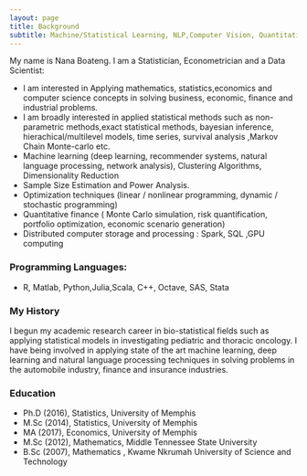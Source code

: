 ```yaml
---
layout: page
title: Background
subtitle: Machine/Statistical Learning, NLP,Computer Vision, Quantitative Finance 
---
```


My name is Nana Boateng. I am a Statistician, Econometrician  and a Data Scientist:

- I am interested in Applying mathematics, statistics,economics and computer science concepts in solving business, economic, finance and industrial problems. 
- I am broadly interested in applied statistical methods such as non-parametric methods,exact statistical methods, bayesian inference, hierachical/multilevel  models, time series, survival analysis ,Markov Chain Monte-carlo etc. 
- Machine learning (deep learning, recommender systems, natural language processing, network analysis), Clustering Algorithms,   Dimensionality Reduction   
- Sample Size Estimation and Power Analysis. 
- Optimization techniques (linear / nonlinear programming, dynamic / stochastic programming) 
- Quantitative finance ( Monte Carlo simulation, risk quantification, portfolio optimization, economic scenario generation)  
- Distributed computer  storage and processing : Spark, SQL ,GPU computing  


###  Programming Languages: 
-  R, Matlab, Python,Julia,Scala, C++, Octave, SAS, Stata


###   My History 
 I  begun my  academic research career  in  bio-statistical fields such as applying statistical models in investigating  pediatric  and thoracic oncology. I have being involved in applying state of the art machine learning, deep learning and natural language processing techniques in solving problems in the automobile industry, finance and insurance industries. 
 
     
     
###  Education

* Ph.D (2016),  Statistics, University of Memphis
* M.Sc (2014),  Statistics, University of Memphis
* MA  (2017),  Economics,  University of Memphis
* M.Sc (2012),  Mathematics, Middle Tennessee State University
* B.Sc (2007),  Mathematics , Kwame Nkrumah University of Science and Technology

